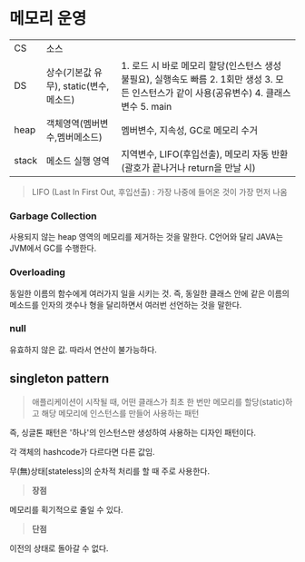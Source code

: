 # 메모리 운영
||||
|-|-|-|
|CS|소스||
|DS|상수(기본값 유무), static(변수, 메소드)|1. 로드 시 바로 메모리 할당(인스턴스 생성 불필요), 실행속도 빠름 2. 1회만 생성 3. 모든 인스턴스가 같이 사용(공유변수) 4. 클래스 변수 5. main|
|heap|객체영역(멤버변수,멤버메소드)|멤버변수, 지속성, GC로 메모리 수거|
|stack|메소드 실행 영역|지역변수, LIFO(후입선출), 메모리 자동 반환(괄호가 끝나거나 return을 만날 시)|
>LIFO (Last In First Out, 후입선출) : 가장 나중에 들어온 것이 가장 먼저 나옴

### Garbage Collection
사용되지 않는 heap 영역의 메모리를 제거하는 것을 말한다. C언어와 달리 JAVA는 JVM에서 GC를 수행한다.

### Overloading
동일한 이름의 함수에게 여러가지 일을 시키는 것. 즉, 동일한 클래스 안에 같은 이름의 메소드를 인자의 갯수나 형을 달리하면서 여러번 선언하는 것을 말한다.

### null
유효하지 않은 값. 따라서 연산이 불가능하다.

## singleton pattern
>애플리케이션이 시작될 때, 어떤 클래스가 최초 한 번만 메모리를 할당(static)하고 해당 메모리에 인스턴스를 만들어 사용하는 패턴

즉, 싱글톤 패턴은 '하나'의 인스턴스만 생성하여 사용하는 디자인 패턴이다. 

각 객체의 hashcode가 다르다면 다른 값임.

무(無)상태[stateless]의 순차적 처리를 할 때 주로 사용한다.

>**장점**

메모리를 획기적으로 줄일 수 있다.

>**단점**

이전의 상태로 돌아갈 수 없다.